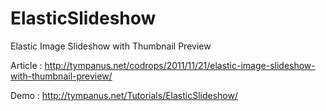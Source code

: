 # ElasticSlideshow
Elastic Image Slideshow with Thumbnail Preview

Article : http://tympanus.net/codrops/2011/11/21/elastic-image-slideshow-with-thumbnail-preview/

Demo : http://tympanus.net/Tutorials/ElasticSlideshow/